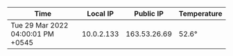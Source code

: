 | Time     | Local IP | Public IP | Temperature |
| ----------- | ----------- | ----------- | ----------- |
| Tue 29 Mar 2022 04:00:01 PM +0545      | 10.0.2.133     | 163.53.26.69  | 52.6° |
